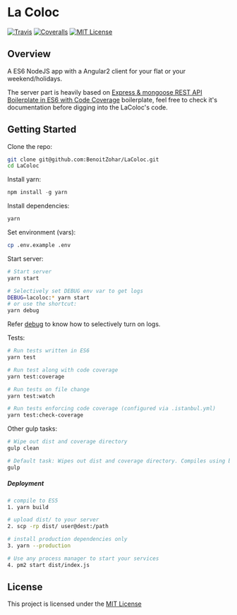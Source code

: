 La Coloc
=========

[![Travis](https://img.shields.io/travis/benoitzohar/LaColoc.svg)](https://travis-ci.org/benoitzohar/LaColoc)
[![Coveralls](https://img.shields.io/coveralls/benoitzohar/LaColoc.svg)](https://coveralls.io/github/benoitzohar/LaColoc)
[![MIT License](https://img.shields.io/npm/l/stack-overflow-copy-paste.svg)](http://opensource.org/licenses/MIT)


## Overview

A ES6 NodeJS app with a Angular2 client for your flat or your weekend/holidays.

The server part is heavily based on [Express & mongoose REST API Boilerplate in ES6 with Code Coverage](https://github.com/KunalKapadia/express-mongoose-es6-rest-api) boilerplate, feel free to check it's documentation before digging into the LaColoc's code.

## Getting Started

Clone the repo:
```sh
git clone git@github.com:BenoitZohar/LaColoc.git
cd LaColoc
```

Install yarn:
```js
npm install -g yarn
```

Install dependencies:
```sh
yarn
```

Set environment (vars):
```sh
cp .env.example .env
```

Start server:
```sh
# Start server
yarn start

# Selectively set DEBUG env var to get logs
DEBUG=lacoloc:* yarn start
# or use the shortcut:
yarn debug

```
Refer [debug](https://www.npmjs.com/package/debug) to know how to selectively turn on logs.


Tests:
```sh
# Run tests written in ES6
yarn test

# Run test along with code coverage
yarn test:coverage

# Run tests on file change
yarn test:watch

# Run tests enforcing code coverage (configured via .istanbul.yml)
yarn test:check-coverage
```

Other gulp tasks:
```sh
# Wipe out dist and coverage directory
gulp clean

# Default task: Wipes out dist and coverage directory. Compiles using babel.
gulp
```

##### Deployment

```sh
# compile to ES5
1. yarn build

# upload dist/ to your server
2. scp -rp dist/ user@dest:/path

# install production dependencies only
3. yarn --production

# Use any process manager to start your services
4. pm2 start dist/index.js
```

## License
This project is licensed under the [MIT License](https://github.com/benoitzohar/LaColoc/blob/master/LICENSE)

